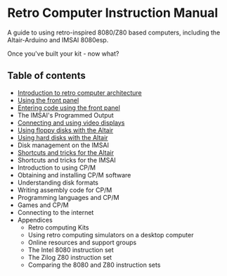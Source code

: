 # Retro Computer Instruction Manual

A guide to using retro-inspired 8080/Z80 based computers, including the Altair-Arduino and IMSAI 8080esp.

Once you've built your kit - now what?

## Table of contents

* [Introduction to retro computer architecture](architecture)
* [Using the front panel](the_front_panel)
* [Entering code using the front panel](coding_with_front_panel)
* The IMSAI's Programmed Output
* [Connecting and using video displays](video_displays)
* [Using floppy disks with the Altair](altair_floppy_MITS)
* [Using hard disks with the Altair](altair-hard)
* Disk management on the IMSAI
* [Shortcuts and tricks for the Altair](altair-shortcuts)
* Shortcuts and tricks for the IMSAI
* Introduction to using CP/M
* Obtaining and installing CP/M software
* Understanding disk formats
* Writing assembly code for CP/M
* Programming languages and CP/M
* Games and CP/M
* Connecting to the internet
* Appendices
    - Retro computing Kits
    - Using retro computing simulators on a desktop computer
    - Online resources and support groups
    - The Intel 8080 instruction set
    - The Zilog Z80 instruction set
    - Comparing the 8080 and Z80 instruction sets

